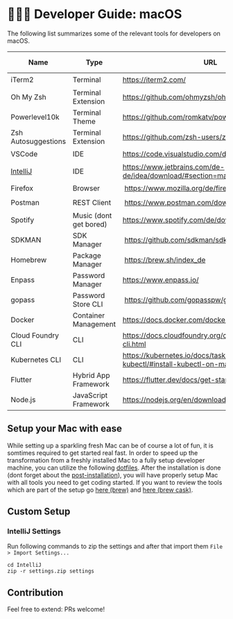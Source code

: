 # 👨‍💻 Developer Guide: macOS

The following list summarizes some of the relevant tools for developers on macOS.

| Name | Type | URL | Part of dotfiles |
| ---- | ---- | --- | ---------------- |
| iTerm2 | Terminal | https://iterm2.com/ | ✔️ |
| Oh My Zsh | Terminal Extension | https://github.com/ohmyzsh/ohmyzsh | ✔️ |
| Powerlevel10k | Terminal Theme | https://github.com/romkatv/powerlevel10k | ✔️ |
| Zsh Autosuggestions | Terminal Extension | https://github.com/zsh-users/zsh-autosuggestions | ✔️ |
| VSCode | IDE | https://code.visualstudio.com/download | ✔️ |
| [IntelliJ](#intellij-settings) | IDE | https://www.jetbrains.com/de-de/idea/download/#section=mac | ✔️ |
| Firefox | Browser | https://www.mozilla.org/de/firefox/download/thanks/ | ✔️ |
| Postman | REST Client | https://www.postman.com/downloads/ | ✔️ |
| Spotify | Music (dont get bored) | https://www.spotify.com/de/download/mac/ | ✔️ |
| SDKMAN | SDK Manager | https://github.com/sdkman/sdkman-cli | - |
| Homebrew | Package Manager | https://brew.sh/index_de | ✔️ |
| Enpass | Password Manager | https://www.enpass.io/ | ✔️ |
| gopass | Password Store CLI | https://github.com/gopasspw/gopass | ✔️ |
| Docker | Container Management | https://docs.docker.com/docker-for-mac/ | ✔️ |
| Cloud Foundry CLI | CLI | https://docs.cloudfoundry.org/cf-cli/install-go-cli.html | ✔️ |
| Kubernetes CLI | CLI | https://kubernetes.io/docs/tasks/tools/install-kubectl/#install-kubectl-on-macos | - |
| Flutter | Hybrid App Framework | https://flutter.dev/docs/get-started/install | - |
| Node.js | JavaScript Framework | https://nodejs.org/en/download/ | ✔️ |

## Setup your Mac with ease

While setting up a sparkling fresh Mac can be of course a lot of fun, it is somtimes required to get started real fast. In order to speed up the transformation from a freshly installed Mac to a fully setup developer machine, you can utilize the following [dotfiles](https://github.com/timoknapp/dotfiles#install). After the installation is done (dont forget about the [post-installation](https://github.com/timoknapp/dotfiles#post-install)), you will have properly setup Mac with all tools you need to get coding started. If you want to review the tools which are part of the setup go [here (brew)](https://github.com/timoknapp/dotfiles/blob/master/install/Brewfile) and [here (brew cask)](https://github.com/timoknapp/dotfiles/blob/master/install/Caskfile).

## Custom Setup

### IntelliJ Settings

Run following commands to zip the settings and after that import them `File > Import Settings...`

```
cd IntelliJ
zip -r settings.zip settings
```

## Contribution

Feel free to extend: PRs welcome!
